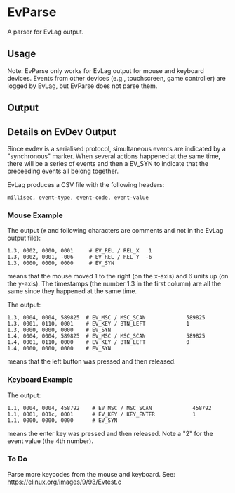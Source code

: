 # EvParse

A parser for EvLag output.

## Usage

Note: EvParse only works for EvLag output for mouse and keyboard
devices.  Events from other devices (e.g., touchscreen, game
controller) are logged by EvLag, but EvParse does not parse them.


## Output

## Details on EvDev Output

Since evdev is a serialised protocol, simultaneous events are
indicated by a "synchronous" marker.  When several actions happened at
the same time, there will be a series of events and then a EV_SYN to
indicate that the preceeding events all belong together.

EvLag produces a CSV file with the following headers:

```
millisec, event-type, event-code, event-value
```


### Mouse Example

The output (`#` and following characters are comments and not in the
EvLag output file):

```
1.3, 0002, 0000, 0001     # EV_REL / REL_X   1
1.3, 0002, 0001, -006     # EV_REL / REL_Y  -6
1.3, 0000, 0000, 0000     # EV_SYN 

```

means that the mouse moved 1 to the right (on the x-axis) and 6 units
up (on the y-axis).  The timestamps (the number 1.3 in the first
column) are all the same since they happened at the same time.

The output:

```
1.3, 0004, 0004, 589825  # EV_MSC / MSC_SCAN             589825
1.3, 0001, 0110, 0001    # EV_KEY / BTN_LEFT             1
1.3, 0000, 0000, 0000    # EV_SYN 
1.4, 0004, 0004, 589825  # EV_MSC / MSC_SCAN             589825
1.4, 0001, 0110, 0000    # EV_KEY / BTN_LEFT             0
1.4, 0000, 0000, 0000    # EV_SYN 
```

means that the left button was pressed and then released.

### Keyboard Example

The output:

```
1.1, 0004, 0004, 458792    # EV_MSC / MSC_SCAN             458792
1.1, 0001, 001c, 0001      # EV_KEY / KEY_ENTER            1
1.1, 0000, 0000, 0000      # EV_SYN 
```

means the enter key was pressed and then released.  Note a "2" for the
event value (the 4th number).


### To Do

Parse more keycodes from the mouse and keyboard.  See:
<https://elinux.org/images/9/93/Evtest.c>
